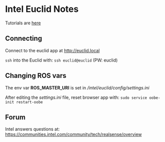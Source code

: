 # Intel Euclid Notes

Tutorials are [here](http://www.euclidcommunity.intel.com)

## Connecting

Connect to the euclid app at http://euclid.local

`ssh` into the Euclid with: `ssh euclid@euclid` (PW: euclid)

## Changing ROS vars

The env var **ROS_MASTER_URI** is set in */intel/euclid/config/settings.ini*

After editing the *settings.ini* file, reset browser app with: `sudo service oobe-init restart-oobe`

## Forum

Intel answers questions at: https://communities.intel.com/community/tech/realsense/overview